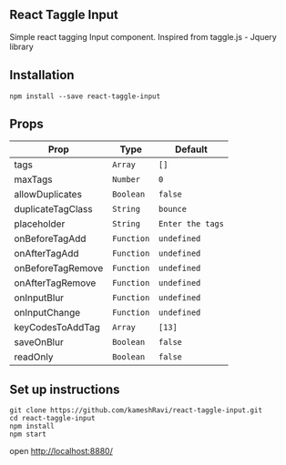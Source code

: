 ## React Taggle Input
Simple react tagging Input component. Inspired from taggle.js -  Jquery library

## Installation
```
npm install --save react-taggle-input
```

## Props
Prop | Type | Default 
--- | --- | --- 
tags | `Array` | `[]`
maxTags | `Number` | `0`
allowDuplicates | `Boolean` | `false`
duplicateTagClass | `String` | `bounce`
placeholder | `String` | `Enter the tags`
onBeforeTagAdd | `Function` | `undefined`
onAfterTagAdd | `Function` | `undefined`
onBeforeTagRemove | `Function` | `undefined`
onAfterTagRemove |  `Function` | `undefined` 
onInputBlur | `Function` | `undefined`
onInputChange | `Function` | `undefined`
keyCodesToAddTag | `Array` | `[13]`
saveOnBlur | `Boolean` | `false`
readOnly | `Boolean` | `false`

## Set up instructions

```
git clone https://github.com/kameshRavi/react-taggle-input.git
cd react-taggle-input
npm install
npm start
```
open [http://localhost:8880/](http://localhost:8880)
